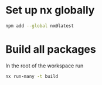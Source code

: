 # Set up nx globally

```bash
npm add --global nx@latest
```

# Build all packages

In the root of the workspace run

```bash
nx run-many -t build
```

